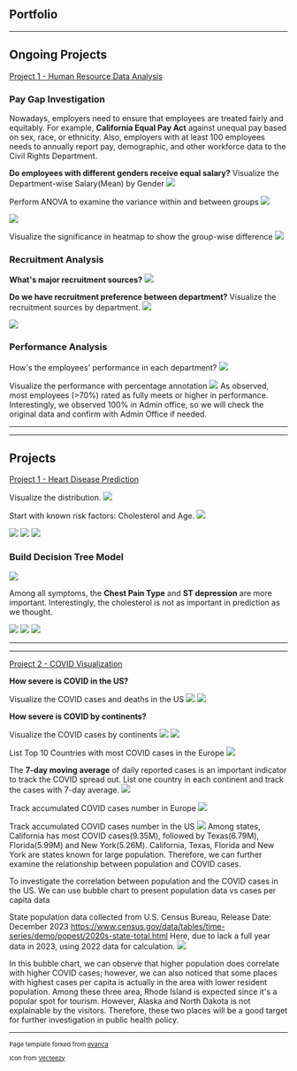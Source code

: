 ## Portfolio

---

## Ongoing Projects

[Project 1 - Human Resource Data Analysis](https://github.com/Enlightenus/Human_Resources_Data_Analysis)

### Pay Gap Investigation

Nowadays, employers need to ensure that employees are treated fairly and equitably.
For example, **California Equal Pay Act** against unequal pay based on sex, race, or ethnicity.
Also, employers with at least 100 employees needs to annually report pay, demographic, and other workforce data to the Civil Rights Department.

**Do employees with different genders receive equal salary?**
Visualize the Department-wise Salary(Mean) by Gender
<img src="images\HR\HR1-DeptByGender.png?raw=true"/>

Perform ANOVA to examine the variance within and between groups
<img src="images\HR\HR2-ANOVA.png?raw=true"/>

<img src="images\HR\HR3-PostHoc.png?raw=true"/>

Visualize the significance in heatmap to show the group-wise difference
<img src="images\HR\HR4-Significance.png?raw=true"/>

### Recruitment Analysis
**What's major recruitment sources?**
<img src="images\HR\HR5-Recruitment.png?raw=true"/>

**Do we have recruitment preference between department?**
Visualize the recruitment sources by department.
<img src="images\HR\HR6-DeptRecruitment.png?raw=true"/>

<img src="images\HR\HR7-RecruitmentAction.png?raw=true"/>

### Performance Analysis
How's the employees' performance in each department?
<img src="images\HR\HR8-Performance.png?raw=true"/>

Visualize the performance with percentage annotation
<img src="images\HR\HR9-PerformancePercent.png?raw=true"/>
As observed, most employees (>70%) rated as fully meets or higher in performance.
Interestingly, we observed 100% in Admin office, so we will check the original data and confirm with Admin Office if needed.


---

---

## Projects
[Project 1 - Heart Disease Prediction](https://github.com/Enlightenus/Heart_disease_prediction)

Visualize the distribution.
<img src="images\Heart_Disease\Heart1-DataDistribution.png?raw=true"/>

Start with known risk factors: Cholesterol and Age.
<img src="images\Heart_Disease\Heart2-Scatter.png?raw=true"/>

<img src="images\Heart_Disease\Heart3-Swarm.png?raw=true"/>

<img src="images\Heart_Disease\Heart4-Violin.png?raw=true"/>

<img src="images\Heart_Disease\Heart5-Alpha.png?raw=true"/>

### Build Decision Tree Model
<img src="images\Heart_Disease\Heart6-DT.png?raw=true"/>

Among all symptoms, the **Chest Pain Type** and **ST depression** are more important. Interestingly, the cholesterol is not as important in prediction as we thought.

<img src="images\Heart_Disease\Heart7-Feature.png?raw=true"/>

<img src="images\Heart_Disease\Heart8-ClassificationReport.png?raw=true"/>

<img src="images\Heart_Disease\Heart9-ConfusionMatrix.png?raw=true"/>

---

---

[Project 2 - COVID Visualization](https://github.com/Enlightenus/COVID_Visualization)

**How severe is COVID in the US?**

Visualize the COVID cases and deaths in the US
<img src="images\COVID\COVID1-UScases.png?raw=true"/>
<img src="images\COVID\COVID2-USdeaths.png?raw=true"/>

**How severe is COVID by continents?**

Visualize the COVID cases by continents
<img src="images\COVID\COVID3-Cases.png?raw=true"/>
<img src="images\COVID\COVID4-CasesStacked.png?raw=true"/>

List Top 10 Countries with most COVID cases in the Europe
<img src="images\COVID\COVID5-EuropeTop10.png?raw=true"/>

The **7-day moving average** of daily reported cases is an important indicator to track the COVID spread out.
List one country in each continent and track the cases with 7-day average.
<img src="images\COVID\COVID6-SevenAvg.png?raw=true"/>

Track accumulated COVID cases number in Europe
<img src="images\COVID\COVID7-EuropeCasesChoropleth.gif?raw=true"/>

Track accumulated COVID cases number in the US
<img src="images\COVID\COVID8-USCasesMap.png?raw=true"/>
Among states, California has most COVID cases(9.35M), followed by Texas(6.79M), Florida(5.99M) and New York(5.26M).
California, Texas, Florida and New York are states known for large population.
Therefore, we can further examine the relationship between population and COVID cases.

To investigate the correlation between population and the COVID cases in the US.
We can use bubble chart to present population data vs cases per capita data

State population data collected from U.S. Census Bureau, Release Date: December 2023
https://www.census.gov/data/tables/time-series/demo/popest/2020s-state-total.html
Here, due to lack a full year data in 2023, using 2022 data for calculation.
<img src="images\COVID\COVID9-USBubbleChart.png?raw=true"/>

In this bubble chart, we can observe that higher population does correlate with higher COVID cases; however, we can also noticed that some places with highest cases per capita is actually in the area with lower resident population.
Among these three area, Rhode Island is expected since it's a popular spot for tourism. However, Alaska and North Dakota is not explainable by the visitors. Therefore, these two places will be a good target for further investigation in public health policy.

---
<p style="font-size:11px">Page template forked from <a href="https://github.com/evanca/quick-portfolio">evanca</a></p>
<p style="font-size:11px">Icon from <a href="https://Vecteezy.com">Vecteezy</a></p>

<!-- Remove above link if you don't want to attibute -->
